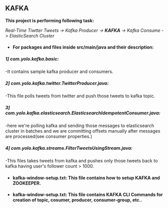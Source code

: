 ## KAFKA

**This project is performing following task:**

*Real-Time Tiwtter Tweets -> Kafka Producer -> **KAFKA** -> Kafka Consume -> ElasticSearch Cluster*

* #### For packages and files inside **src/main/java** and their description:

##### 1] com.yolo.kafka.basic: 
-It contains sample kafka producer and consumers.

##### 2] com.yolo.kafka.twitter.TwitterProducer.java: 
-This file polls tweets from twitter and push those tweets to kafka topic.
                             
##### 3] com.yolo.kafka.elasticsearch.ElasticsearchIdempotentConsumer.java:  
-here we're polling kafka and sending those messages to elasticsearch cluster in batches and we are committing offsets manually after messages are processed(see consumer properties.)

##### 4] com.yolo.kafka.streams.FilterTweetsUsingStream.java: 
-This files takes tweets from kafka and pushes only those tweets back to kafka having user's follower count > 1000.

* #### kafka-window-setup.txt: This file contains how to setup KAFKA and ZOOKEEPER.

* #### kafka-window-setup.txt: This file contains KAFKA CLI Commands for creation of topic, cosumer, producer, consumer-group, etc..

